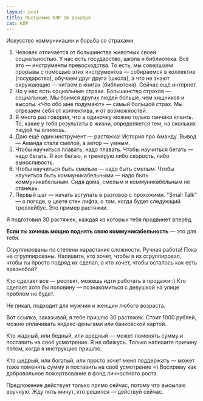 ```yaml
---
layout: post
title: Программа КЛР 16 декабря
cat: КЛР
---
```


Искусство коммуникации и борьба со страхами

1. Человек отличается от большинства животных своей социальностью. У нас есть государство, школа и библиотека. Всё это — инструменты превосходства. То есть, мы совершаем прорывы с помощью этих инструментов — собираемся в коллектив (государство), обучаем друг друга (школа), а что не знают окружающие — читаем в книгах (библиотека). Сейчас ещё интернет.
2. Но у нас есть социальные страхи. Большинство страхов — социальные. Мы боимся других людей больше, чем хищников и высоты. «Что обо мне подумают» — самый большой страх. Мы отрезаем себя от коллектива, и от возможностей.
3. Я много раз говорил, что в одиночку можно только танчики клеить. То, какие у тебя результаты в жизни, определяется тем, на скольких людей ты влияешь.
4. Даю ещё один инструмент — растяжка! История про Аманду. Вывод — Аманда стала смелой, а автор — умным.
5. Чтобы научиться плавать, надо плавать. Чтобы научиться бегать — надо бегать. Я вот бегаю, и тренирую либо скорость, либо выносливость.
6. Чтобы научиться быть смелым — надо быть смелым. Чтобы научиться быть коммуникабельными — надо быть коммуникабельным. Сидя дома, смелым и коммуникабельным не станешь.
7. Первый шаг — начать вступать в разговор с прохожими. "Small Talk" — о погоде, о цвете стен лифта, о том, когда будет следующий троллейбус. Это пример растяжки.

Я подготовил 30 растяжек, каждая из которых тебя продвинет вперёд.

**Если ты хочешь мощно поднять свою коммуникабельность** — это для тебя.

Сгруппированы по степени нарастания сложности. Ручная работа! Пока не сгруппированы. Напишите, кто хочет, чтобы я их сгруппировал, чтобы ты просто подряд их сделал, а кто хочет, чтобы осталось как есть вразнобой?

Кто сделает все — респект, можешь идти работать в продажи :) Кто сделает хотя бы половину — познакомиться с девушкой на улице проблем не будет.

Не пикап, подходит для мужчин и женщин любого возраста.

Вот ссылка, заказывай, я тебе пришлю 30 растяжек. Стоит 1000 рублей, можно оплачивать яндекс-деньгами или банковской картой.

Кто жадный, или бедный, или вредный — может поменять сумму и поставить на своё усмотрение. Я не обижусь. Только напишите причину потом, когда я инструкцию пришлю.

Кто щедрый, или богатый, или просто хочет меня поддержать — может тоже поменять сумму и поставить на своё усмотрение =) Восприму как добровольное пожертвование в фонд личностного роста.

Предложение действует только прямо сейчас, потому что высылаю вручную. Жду пять минут, кто решился — действуй сейчас.